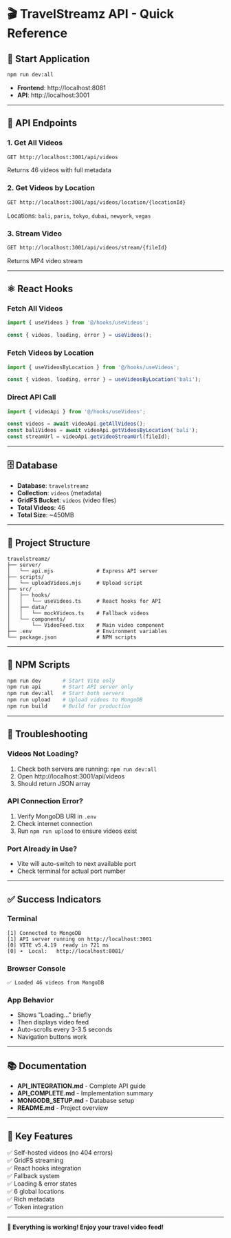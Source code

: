 # 🎬 TravelStreamz API - Quick Reference

## 🚀 Start Application
```bash
npm run dev:all
```
- **Frontend**: http://localhost:8081
- **API**: http://localhost:3001

---

## 📡 API Endpoints

### 1. Get All Videos
```bash
GET http://localhost:3001/api/videos
```
Returns 46 videos with full metadata

### 2. Get Videos by Location
```bash
GET http://localhost:3001/api/videos/location/{locationId}
```
Locations: `bali`, `paris`, `tokyo`, `dubai`, `newyork`, `vegas`

### 3. Stream Video
```bash
GET http://localhost:3001/api/videos/stream/{fileId}
```
Returns MP4 video stream

---

## ⚛️ React Hooks

### Fetch All Videos
```typescript
import { useVideos } from '@/hooks/useVideos';

const { videos, loading, error } = useVideos();
```

### Fetch Videos by Location
```typescript
import { useVideosByLocation } from '@/hooks/useVideos';

const { videos, loading, error } = useVideosByLocation('bali');
```

### Direct API Call
```typescript
import { videoApi } from '@/hooks/useVideos';

const videos = await videoApi.getAllVideos();
const baliVideos = await videoApi.getVideosByLocation('bali');
const streamUrl = videoApi.getVideoStreamUrl(fileId);
```

---

## 🗄️ Database

- **Database**: `travelstreamz`
- **Collection**: `videos` (metadata)
- **GridFS Bucket**: `videos` (video files)
- **Total Videos**: 46
- **Total Size**: ~450MB

---

## 📂 Project Structure

```
travelstreamz/
├── server/
│   └── api.mjs              # Express API server
├── scripts/
│   └── uploadVideos.mjs     # Upload script
├── src/
│   ├── hooks/
│   │   └── useVideos.ts     # React hooks for API
│   ├── data/
│   │   └── mockVideos.ts    # Fallback videos
│   └── components/
│       └── VideoFeed.tsx    # Main video component
├── .env                     # Environment variables
└── package.json             # NPM scripts
```

---

## 🔧 NPM Scripts

```bash
npm run dev       # Start Vite only
npm run api       # Start API server only
npm run dev:all   # Start both servers
npm run upload    # Upload videos to MongoDB
npm run build     # Build for production
```

---

## 🐛 Troubleshooting

### Videos Not Loading?
1. Check both servers are running: `npm run dev:all`
2. Open http://localhost:3001/api/videos
3. Should return JSON array

### API Connection Error?
1. Verify MongoDB URI in `.env`
2. Check internet connection
3. Run `npm run upload` to ensure videos exist

### Port Already in Use?
- Vite will auto-switch to next available port
- Check terminal for actual port number

---

## ✅ Success Indicators

### Terminal
```
[1] Connected to MongoDB
[1] API server running on http://localhost:3001
[0] VITE v5.4.19  ready in 721 ms
[0] ➜  Local:   http://localhost:8081/
```

### Browser Console
```
✅ Loaded 46 videos from MongoDB
```

### App Behavior
- Shows "Loading..." briefly
- Then displays video feed
- Auto-scrolls every 3-3.5 seconds
- Navigation buttons work

---

## 📚 Documentation

- **API_INTEGRATION.md** - Complete API guide
- **API_COMPLETE.md** - Implementation summary
- **MONGODB_SETUP.md** - Database setup
- **README.md** - Project overview

---

## 🎯 Key Features

✅ Self-hosted videos (no 404 errors)  
✅ GridFS streaming  
✅ React hooks integration  
✅ Fallback system  
✅ Loading & error states  
✅ 6 global locations  
✅ Rich metadata  
✅ Token integration  

---

**🎉 Everything is working! Enjoy your travel video feed!**

